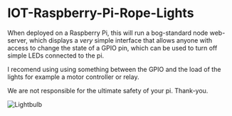 # IOT-Raspberry-Pi-Rope-Lights

When deployed on a Raspberry Pi, this will run a bog-standard node web-server, which displays a *very* simple interface that allows anyone with access to change the state of a GPIO pin, which can be used to turn off simple LEDs connected to the pi.

I recomend using using something between the GPIO and the load of the lights for example a motor controller or relay.

We are not responsible for the ultimate safety of your pi. Thank-you.

![Lightbulb](https://i.imgur.com/OSvqQit.png)
